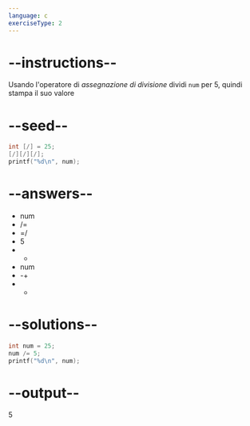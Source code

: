 ```yaml
---
language: c
exerciseType: 2
---
```


# --instructions--

Usando l'operatore di *assegnazione di divisione* dividi `num` per 5, quindi stampa il suo valore

# --seed--

```c
int [/] = 25;
[/][/][/];
printf("%d\n", num);
```

# --answers--

- num
-  /= 
-  =/ 
- 5
-  * 
- num
-  -+ 
-  - 

# --solutions--

```c
int num = 25;
num /= 5;
printf("%d\n", num);
```

# --output--

5
